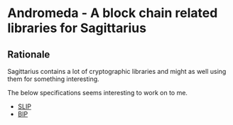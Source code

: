 Andromeda - A block chain related libraries for Sagittarius
==========

Rationale
---------

Sagittarius contains a lot of cryptographic libraries
and might as well using them for something interesting.

The below specifications seems interesting to work on to me.

- [SLIP](https://github.com/satoshilabs/slips)
- [BIP](https://github.com/bitcoin/bips)

